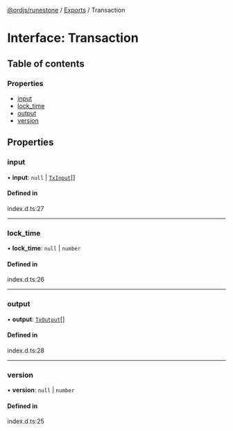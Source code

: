 [@ordjs/runestone](../README.md) / [Exports](../modules.md) / Transaction

# Interface: Transaction

## Table of contents

### Properties

- [input](Transaction.md#input)
- [lock\_time](Transaction.md#lock_time)
- [output](Transaction.md#output)
- [version](Transaction.md#version)

## Properties

### input

• **input**: ``null`` \| [`TxInput`](TxInput.md)[]

#### Defined in

index.d.ts:27

___

### lock\_time

• **lock\_time**: ``null`` \| `number`

#### Defined in

index.d.ts:26

___

### output

• **output**: [`TxOutput`](TxOutput.md)[]

#### Defined in

index.d.ts:28

___

### version

• **version**: ``null`` \| `number`

#### Defined in

index.d.ts:25
